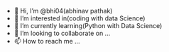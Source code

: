 - 👋 Hi, I’m @bhi04(abhinav pathak)
- 👀 I’m interested in(coding with data Science)
- 🌱 I’m currently learning(Python with Data Science)
- 💞️ I’m looking to collaborate on ...
- 📫 How to reach me ...

<!---
bhi04/bhi04 is a ✨ special ✨ repository because its `README.md` (this file) appears on your GitHub profile.
You can click the Preview link to take a look at your changes.
--->
